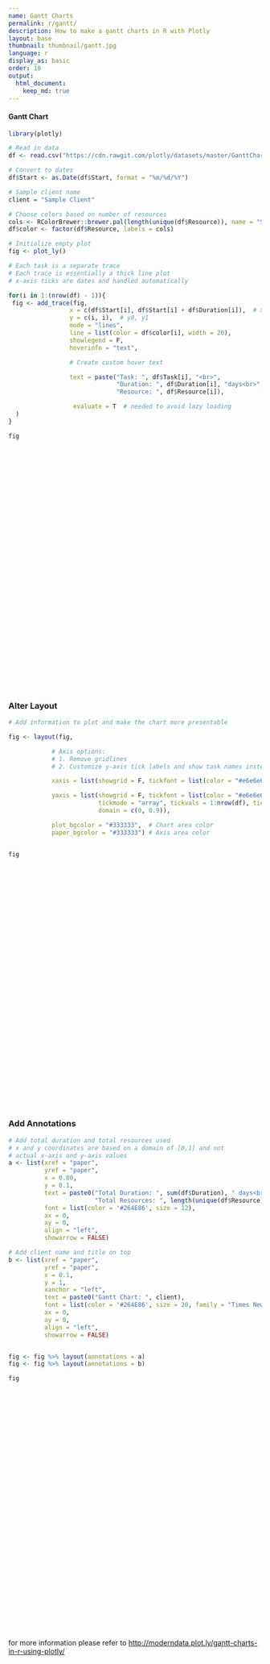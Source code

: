 ```yaml
---
name: Gantt Charts
permalink: r/gantt/
description: How to make a gantt charts in R with Plotly
layout: base
thumbnail: thumbnail/gantt.jpg
language: r
display_as: basic
order: 10
output:
  html_document:
    keep_md: true
---
```



#### Gantt Chart


```r
library(plotly)

# Read in data
df <- read.csv("https://cdn.rawgit.com/plotly/datasets/master/GanttChart-updated.csv", stringsAsFactors = F)

# Convert to dates
df$Start <- as.Date(df$Start, format = "%m/%d/%Y")

# Sample client name
client = "Sample Client"

# Choose colors based on number of resources
cols <- RColorBrewer::brewer.pal(length(unique(df$Resource)), name = "Set3")
df$color <- factor(df$Resource, labels = cols)

# Initialize empty plot
fig <- plot_ly()

# Each task is a separate trace
# Each trace is essentially a thick line plot
# x-axis ticks are dates and handled automatically

for(i in 1:(nrow(df) - 1)){
 fig <- add_trace(fig,
                 x = c(df$Start[i], df$Start[i] + df$Duration[i]),  # x0, x1
                 y = c(i, i),  # y0, y1
                 mode = "lines",
                 line = list(color = df$color[i], width = 20),
                 showlegend = F,
                 hoverinfo = "text",

                 # Create custom hover text

                 text = paste("Task: ", df$Task[i], "<br>",
                              "Duration: ", df$Duration[i], "days<br>",
                              "Resource: ", df$Resource[i]),

                  evaluate = T  # needed to avoid lazy loading
  )
}

fig
```

<div id="htmlwidget-db637ce80ff242cf2b88" style="width:672px;height:480px;" class="plotly html-widget"></div>
<script type="application/json" data-for="htmlwidget-db637ce80ff242cf2b88">{"x":{"visdat":{"250628c53013":["function () ","plotlyVisDat"]},"cur_data":"250628c53013","attrs":{"250628c53013":{"alpha_stroke":1,"sizes":[10,100],"spans":[1,20],"x":["2016-01-01","2016-02-20"],"y":[1,1],"mode":"lines","line":{"color":"#8DD3C7","width":20},"showlegend":false,"hoverinfo":"text","text":"Task:  Task 1 <br> Duration:  50 days<br> Resource:  A","evaluate":true,"inherit":true},"250628c53013.1":{"alpha_stroke":1,"sizes":[10,100],"spans":[1,20],"x":["2016-02-20","2016-03-16"],"y":[2,2],"mode":"lines","line":{"color":"#FFFFB3","width":20},"showlegend":false,"hoverinfo":"text","text":"Task:  Task 2 <br> Duration:  25 days<br> Resource:  B","evaluate":true,"inherit":true},"250628c53013.2":{"alpha_stroke":1,"sizes":[10,100],"spans":[1,20],"x":["2016-01-01","2016-04-10"],"y":[3,3],"mode":"lines","line":{"color":"#BEBADA","width":20},"showlegend":false,"hoverinfo":"text","text":"Task:  Task 3 <br> Duration:  100 days<br> Resource:  C","evaluate":true,"inherit":true},"250628c53013.3":{"alpha_stroke":1,"sizes":[10,100],"spans":[1,20],"x":["2016-04-10","2016-06-09"],"y":[4,4],"mode":"lines","line":{"color":"#BEBADA","width":20},"showlegend":false,"hoverinfo":"text","text":"Task:  Task 4 <br> Duration:  60 days<br> Resource:  C","evaluate":true,"inherit":true},"250628c53013.4":{"alpha_stroke":1,"sizes":[10,100],"spans":[1,20],"x":["2016-06-09","2016-07-09"],"y":[5,5],"mode":"lines","line":{"color":"#BEBADA","width":20},"showlegend":false,"hoverinfo":"text","text":"Task:  Task 5 <br> Duration:  30 days<br> Resource:  C","evaluate":true,"inherit":true},"250628c53013.5":{"alpha_stroke":1,"sizes":[10,100],"spans":[1,20],"x":["2016-04-10","2016-09-07"],"y":[6,6],"mode":"lines","line":{"color":"#8DD3C7","width":20},"showlegend":false,"hoverinfo":"text","text":"Task:  Task 6 <br> Duration:  150 days<br> Resource:  A","evaluate":true,"inherit":true},"250628c53013.6":{"alpha_stroke":1,"sizes":[10,100],"spans":[1,20],"x":["2016-09-07","2016-11-26"],"y":[7,7],"mode":"lines","line":{"color":"#FFFFB3","width":20},"showlegend":false,"hoverinfo":"text","text":"Task:  Task 7 <br> Duration:  80 days<br> Resource:  B","evaluate":true,"inherit":true}},"layout":{"margin":{"b":40,"l":60,"t":25,"r":10},"xaxis":{"domain":[0,1],"automargin":true,"title":[]},"yaxis":{"domain":[0,1],"automargin":true,"title":[]},"hovermode":"closest","showlegend":false},"source":"A","config":{"showSendToCloud":false},"data":[{"x":["2016-01-01","2016-02-20"],"y":[1,1],"mode":"lines","line":{"color":"#8DD3C7","width":20},"showlegend":false,"hoverinfo":["text","text"],"text":["Task:  Task 1 <br> Duration:  50 days<br> Resource:  A","Task:  Task 1 <br> Duration:  50 days<br> Resource:  A"],"evaluate":true,"type":"scatter","marker":{"color":"rgba(31,119,180,1)","line":{"color":"rgba(31,119,180,1)"}},"error_y":{"color":"rgba(31,119,180,1)"},"error_x":{"color":"rgba(31,119,180,1)"},"xaxis":"x","yaxis":"y","frame":null},{"x":["2016-02-20","2016-03-16"],"y":[2,2],"mode":"lines","line":{"color":"#FFFFB3","width":20},"showlegend":false,"hoverinfo":["text","text"],"text":["Task:  Task 2 <br> Duration:  25 days<br> Resource:  B","Task:  Task 2 <br> Duration:  25 days<br> Resource:  B"],"evaluate":true,"type":"scatter","marker":{"color":"rgba(255,127,14,1)","line":{"color":"rgba(255,127,14,1)"}},"error_y":{"color":"rgba(255,127,14,1)"},"error_x":{"color":"rgba(255,127,14,1)"},"xaxis":"x","yaxis":"y","frame":null},{"x":["2016-01-01","2016-04-10"],"y":[3,3],"mode":"lines","line":{"color":"#BEBADA","width":20},"showlegend":false,"hoverinfo":["text","text"],"text":["Task:  Task 3 <br> Duration:  100 days<br> Resource:  C","Task:  Task 3 <br> Duration:  100 days<br> Resource:  C"],"evaluate":true,"type":"scatter","marker":{"color":"rgba(44,160,44,1)","line":{"color":"rgba(44,160,44,1)"}},"error_y":{"color":"rgba(44,160,44,1)"},"error_x":{"color":"rgba(44,160,44,1)"},"xaxis":"x","yaxis":"y","frame":null},{"x":["2016-04-10","2016-06-09"],"y":[4,4],"mode":"lines","line":{"color":"#BEBADA","width":20},"showlegend":false,"hoverinfo":["text","text"],"text":["Task:  Task 4 <br> Duration:  60 days<br> Resource:  C","Task:  Task 4 <br> Duration:  60 days<br> Resource:  C"],"evaluate":true,"type":"scatter","marker":{"color":"rgba(214,39,40,1)","line":{"color":"rgba(214,39,40,1)"}},"error_y":{"color":"rgba(214,39,40,1)"},"error_x":{"color":"rgba(214,39,40,1)"},"xaxis":"x","yaxis":"y","frame":null},{"x":["2016-06-09","2016-07-09"],"y":[5,5],"mode":"lines","line":{"color":"#BEBADA","width":20},"showlegend":false,"hoverinfo":["text","text"],"text":["Task:  Task 5 <br> Duration:  30 days<br> Resource:  C","Task:  Task 5 <br> Duration:  30 days<br> Resource:  C"],"evaluate":true,"type":"scatter","marker":{"color":"rgba(148,103,189,1)","line":{"color":"rgba(148,103,189,1)"}},"error_y":{"color":"rgba(148,103,189,1)"},"error_x":{"color":"rgba(148,103,189,1)"},"xaxis":"x","yaxis":"y","frame":null},{"x":["2016-04-10","2016-09-07"],"y":[6,6],"mode":"lines","line":{"color":"#8DD3C7","width":20},"showlegend":false,"hoverinfo":["text","text"],"text":["Task:  Task 6 <br> Duration:  150 days<br> Resource:  A","Task:  Task 6 <br> Duration:  150 days<br> Resource:  A"],"evaluate":true,"type":"scatter","marker":{"color":"rgba(140,86,75,1)","line":{"color":"rgba(140,86,75,1)"}},"error_y":{"color":"rgba(140,86,75,1)"},"error_x":{"color":"rgba(140,86,75,1)"},"xaxis":"x","yaxis":"y","frame":null},{"x":["2016-09-07","2016-11-26"],"y":[7,7],"mode":"lines","line":{"color":"#FFFFB3","width":20},"showlegend":false,"hoverinfo":["text","text"],"text":["Task:  Task 7 <br> Duration:  80 days<br> Resource:  B","Task:  Task 7 <br> Duration:  80 days<br> Resource:  B"],"evaluate":true,"type":"scatter","marker":{"color":"rgba(227,119,194,1)","line":{"color":"rgba(227,119,194,1)"}},"error_y":{"color":"rgba(227,119,194,1)"},"error_x":{"color":"rgba(227,119,194,1)"},"xaxis":"x","yaxis":"y","frame":null}],"highlight":{"on":"plotly_click","persistent":false,"dynamic":false,"selectize":false,"opacityDim":0.2,"selected":{"opacity":1},"debounce":0},"shinyEvents":["plotly_hover","plotly_click","plotly_selected","plotly_relayout","plotly_brushed","plotly_brushing","plotly_clickannotation","plotly_doubleclick","plotly_deselect","plotly_afterplot","plotly_sunburstclick"],"base_url":"https://plot.ly"},"evals":[],"jsHooks":[]}</script>

### Alter Layout


```r
# Add information to plot and make the chart more presentable

fig <- layout(fig,

            # Axis options:
            # 1. Remove gridlines
            # 2. Customize y-axis tick labels and show task names instead of numbers

            xaxis = list(showgrid = F, tickfont = list(color = "#e6e6e6")),

            yaxis = list(showgrid = F, tickfont = list(color = "#e6e6e6"),
                         tickmode = "array", tickvals = 1:nrow(df), ticktext = unique(df$Task),
                         domain = c(0, 0.9)),

            plot_bgcolor = "#333333",  # Chart area color
            paper_bgcolor = "#333333") # Axis area color


fig
```

<div id="htmlwidget-83ce017aaeb8fd876ee9" style="width:672px;height:480px;" class="plotly html-widget"></div>
<script type="application/json" data-for="htmlwidget-83ce017aaeb8fd876ee9">{"x":{"visdat":{"250628c53013":["function () ","plotlyVisDat"]},"cur_data":"250628c53013","attrs":{"250628c53013":{"alpha_stroke":1,"sizes":[10,100],"spans":[1,20],"x":["2016-01-01","2016-02-20"],"y":[1,1],"mode":"lines","line":{"color":"#8DD3C7","width":20},"showlegend":false,"hoverinfo":"text","text":"Task:  Task 1 <br> Duration:  50 days<br> Resource:  A","evaluate":true,"inherit":true},"250628c53013.1":{"alpha_stroke":1,"sizes":[10,100],"spans":[1,20],"x":["2016-02-20","2016-03-16"],"y":[2,2],"mode":"lines","line":{"color":"#FFFFB3","width":20},"showlegend":false,"hoverinfo":"text","text":"Task:  Task 2 <br> Duration:  25 days<br> Resource:  B","evaluate":true,"inherit":true},"250628c53013.2":{"alpha_stroke":1,"sizes":[10,100],"spans":[1,20],"x":["2016-01-01","2016-04-10"],"y":[3,3],"mode":"lines","line":{"color":"#BEBADA","width":20},"showlegend":false,"hoverinfo":"text","text":"Task:  Task 3 <br> Duration:  100 days<br> Resource:  C","evaluate":true,"inherit":true},"250628c53013.3":{"alpha_stroke":1,"sizes":[10,100],"spans":[1,20],"x":["2016-04-10","2016-06-09"],"y":[4,4],"mode":"lines","line":{"color":"#BEBADA","width":20},"showlegend":false,"hoverinfo":"text","text":"Task:  Task 4 <br> Duration:  60 days<br> Resource:  C","evaluate":true,"inherit":true},"250628c53013.4":{"alpha_stroke":1,"sizes":[10,100],"spans":[1,20],"x":["2016-06-09","2016-07-09"],"y":[5,5],"mode":"lines","line":{"color":"#BEBADA","width":20},"showlegend":false,"hoverinfo":"text","text":"Task:  Task 5 <br> Duration:  30 days<br> Resource:  C","evaluate":true,"inherit":true},"250628c53013.5":{"alpha_stroke":1,"sizes":[10,100],"spans":[1,20],"x":["2016-04-10","2016-09-07"],"y":[6,6],"mode":"lines","line":{"color":"#8DD3C7","width":20},"showlegend":false,"hoverinfo":"text","text":"Task:  Task 6 <br> Duration:  150 days<br> Resource:  A","evaluate":true,"inherit":true},"250628c53013.6":{"alpha_stroke":1,"sizes":[10,100],"spans":[1,20],"x":["2016-09-07","2016-11-26"],"y":[7,7],"mode":"lines","line":{"color":"#FFFFB3","width":20},"showlegend":false,"hoverinfo":"text","text":"Task:  Task 7 <br> Duration:  80 days<br> Resource:  B","evaluate":true,"inherit":true}},"layout":{"margin":{"b":40,"l":60,"t":25,"r":10},"xaxis":{"domain":[0,1],"automargin":true,"showgrid":false,"tickfont":{"color":"#e6e6e6"},"title":[]},"yaxis":{"domain":[0,0.9],"automargin":true,"showgrid":false,"tickfont":{"color":"#e6e6e6"},"tickmode":"array","tickvals":[1,2,3,4,5,6,7,8],"ticktext":["Task 1","Task 2","Task 3","Task 4","Task 5","Task 6","Task 7","Task 8"],"title":[]},"plot_bgcolor":"#333333","paper_bgcolor":"#333333","hovermode":"closest","showlegend":false},"source":"A","config":{"showSendToCloud":false},"data":[{"x":["2016-01-01","2016-02-20"],"y":[1,1],"mode":"lines","line":{"color":"#8DD3C7","width":20},"showlegend":false,"hoverinfo":["text","text"],"text":["Task:  Task 1 <br> Duration:  50 days<br> Resource:  A","Task:  Task 1 <br> Duration:  50 days<br> Resource:  A"],"evaluate":true,"type":"scatter","marker":{"color":"rgba(31,119,180,1)","line":{"color":"rgba(31,119,180,1)"}},"error_y":{"color":"rgba(31,119,180,1)"},"error_x":{"color":"rgba(31,119,180,1)"},"xaxis":"x","yaxis":"y","frame":null},{"x":["2016-02-20","2016-03-16"],"y":[2,2],"mode":"lines","line":{"color":"#FFFFB3","width":20},"showlegend":false,"hoverinfo":["text","text"],"text":["Task:  Task 2 <br> Duration:  25 days<br> Resource:  B","Task:  Task 2 <br> Duration:  25 days<br> Resource:  B"],"evaluate":true,"type":"scatter","marker":{"color":"rgba(255,127,14,1)","line":{"color":"rgba(255,127,14,1)"}},"error_y":{"color":"rgba(255,127,14,1)"},"error_x":{"color":"rgba(255,127,14,1)"},"xaxis":"x","yaxis":"y","frame":null},{"x":["2016-01-01","2016-04-10"],"y":[3,3],"mode":"lines","line":{"color":"#BEBADA","width":20},"showlegend":false,"hoverinfo":["text","text"],"text":["Task:  Task 3 <br> Duration:  100 days<br> Resource:  C","Task:  Task 3 <br> Duration:  100 days<br> Resource:  C"],"evaluate":true,"type":"scatter","marker":{"color":"rgba(44,160,44,1)","line":{"color":"rgba(44,160,44,1)"}},"error_y":{"color":"rgba(44,160,44,1)"},"error_x":{"color":"rgba(44,160,44,1)"},"xaxis":"x","yaxis":"y","frame":null},{"x":["2016-04-10","2016-06-09"],"y":[4,4],"mode":"lines","line":{"color":"#BEBADA","width":20},"showlegend":false,"hoverinfo":["text","text"],"text":["Task:  Task 4 <br> Duration:  60 days<br> Resource:  C","Task:  Task 4 <br> Duration:  60 days<br> Resource:  C"],"evaluate":true,"type":"scatter","marker":{"color":"rgba(214,39,40,1)","line":{"color":"rgba(214,39,40,1)"}},"error_y":{"color":"rgba(214,39,40,1)"},"error_x":{"color":"rgba(214,39,40,1)"},"xaxis":"x","yaxis":"y","frame":null},{"x":["2016-06-09","2016-07-09"],"y":[5,5],"mode":"lines","line":{"color":"#BEBADA","width":20},"showlegend":false,"hoverinfo":["text","text"],"text":["Task:  Task 5 <br> Duration:  30 days<br> Resource:  C","Task:  Task 5 <br> Duration:  30 days<br> Resource:  C"],"evaluate":true,"type":"scatter","marker":{"color":"rgba(148,103,189,1)","line":{"color":"rgba(148,103,189,1)"}},"error_y":{"color":"rgba(148,103,189,1)"},"error_x":{"color":"rgba(148,103,189,1)"},"xaxis":"x","yaxis":"y","frame":null},{"x":["2016-04-10","2016-09-07"],"y":[6,6],"mode":"lines","line":{"color":"#8DD3C7","width":20},"showlegend":false,"hoverinfo":["text","text"],"text":["Task:  Task 6 <br> Duration:  150 days<br> Resource:  A","Task:  Task 6 <br> Duration:  150 days<br> Resource:  A"],"evaluate":true,"type":"scatter","marker":{"color":"rgba(140,86,75,1)","line":{"color":"rgba(140,86,75,1)"}},"error_y":{"color":"rgba(140,86,75,1)"},"error_x":{"color":"rgba(140,86,75,1)"},"xaxis":"x","yaxis":"y","frame":null},{"x":["2016-09-07","2016-11-26"],"y":[7,7],"mode":"lines","line":{"color":"#FFFFB3","width":20},"showlegend":false,"hoverinfo":["text","text"],"text":["Task:  Task 7 <br> Duration:  80 days<br> Resource:  B","Task:  Task 7 <br> Duration:  80 days<br> Resource:  B"],"evaluate":true,"type":"scatter","marker":{"color":"rgba(227,119,194,1)","line":{"color":"rgba(227,119,194,1)"}},"error_y":{"color":"rgba(227,119,194,1)"},"error_x":{"color":"rgba(227,119,194,1)"},"xaxis":"x","yaxis":"y","frame":null}],"highlight":{"on":"plotly_click","persistent":false,"dynamic":false,"selectize":false,"opacityDim":0.2,"selected":{"opacity":1},"debounce":0},"shinyEvents":["plotly_hover","plotly_click","plotly_selected","plotly_relayout","plotly_brushed","plotly_brushing","plotly_clickannotation","plotly_doubleclick","plotly_deselect","plotly_afterplot","plotly_sunburstclick"],"base_url":"https://plot.ly"},"evals":[],"jsHooks":[]}</script>

### Add Annotations


```r
# Add total duration and total resources used
# x and y coordinates are based on a domain of [0,1] and not
# actual x-axis and y-axis values
a <- list(xref = "paper",
          yref = "paper",
          x = 0.80,
          y = 0.1,
          text = paste0("Total Duration: ", sum(df$Duration), " days<br>",
                        "Total Resources: ", length(unique(df$Resource)), "<br>"),
          font = list(color = '#264E86', size = 12),
          ax = 0,
          ay = 0,
          align = "left",
          showarrow = FALSE)

# Add client name and title on top
b <- list(xref = "paper",
          yref = "paper",
          x = 0.1,
          y = 1,
          xanchor = "left",
          text = paste0("Gantt Chart: ", client),
          font = list(color = '#264E86', size = 20, family = "Times New Roman"),
          ax = 0,
          ay = 0,
          align = "left",
          showarrow = FALSE)


fig <- fig %>% layout(annotations = a) 
fig <- fig %>% layout(annotations = b)

fig
```

<div id="htmlwidget-ec101b2d21abf2045d48" style="width:672px;height:480px;" class="plotly html-widget"></div>
<script type="application/json" data-for="htmlwidget-ec101b2d21abf2045d48">{"x":{"visdat":{"250628c53013":["function () ","plotlyVisDat"]},"cur_data":"250628c53013","attrs":{"250628c53013":{"alpha_stroke":1,"sizes":[10,100],"spans":[1,20],"x":["2016-01-01","2016-02-20"],"y":[1,1],"mode":"lines","line":{"color":"#8DD3C7","width":20},"showlegend":false,"hoverinfo":"text","text":"Task:  Task 1 <br> Duration:  50 days<br> Resource:  A","evaluate":true,"inherit":true},"250628c53013.1":{"alpha_stroke":1,"sizes":[10,100],"spans":[1,20],"x":["2016-02-20","2016-03-16"],"y":[2,2],"mode":"lines","line":{"color":"#FFFFB3","width":20},"showlegend":false,"hoverinfo":"text","text":"Task:  Task 2 <br> Duration:  25 days<br> Resource:  B","evaluate":true,"inherit":true},"250628c53013.2":{"alpha_stroke":1,"sizes":[10,100],"spans":[1,20],"x":["2016-01-01","2016-04-10"],"y":[3,3],"mode":"lines","line":{"color":"#BEBADA","width":20},"showlegend":false,"hoverinfo":"text","text":"Task:  Task 3 <br> Duration:  100 days<br> Resource:  C","evaluate":true,"inherit":true},"250628c53013.3":{"alpha_stroke":1,"sizes":[10,100],"spans":[1,20],"x":["2016-04-10","2016-06-09"],"y":[4,4],"mode":"lines","line":{"color":"#BEBADA","width":20},"showlegend":false,"hoverinfo":"text","text":"Task:  Task 4 <br> Duration:  60 days<br> Resource:  C","evaluate":true,"inherit":true},"250628c53013.4":{"alpha_stroke":1,"sizes":[10,100],"spans":[1,20],"x":["2016-06-09","2016-07-09"],"y":[5,5],"mode":"lines","line":{"color":"#BEBADA","width":20},"showlegend":false,"hoverinfo":"text","text":"Task:  Task 5 <br> Duration:  30 days<br> Resource:  C","evaluate":true,"inherit":true},"250628c53013.5":{"alpha_stroke":1,"sizes":[10,100],"spans":[1,20],"x":["2016-04-10","2016-09-07"],"y":[6,6],"mode":"lines","line":{"color":"#8DD3C7","width":20},"showlegend":false,"hoverinfo":"text","text":"Task:  Task 6 <br> Duration:  150 days<br> Resource:  A","evaluate":true,"inherit":true},"250628c53013.6":{"alpha_stroke":1,"sizes":[10,100],"spans":[1,20],"x":["2016-09-07","2016-11-26"],"y":[7,7],"mode":"lines","line":{"color":"#FFFFB3","width":20},"showlegend":false,"hoverinfo":"text","text":"Task:  Task 7 <br> Duration:  80 days<br> Resource:  B","evaluate":true,"inherit":true}},"layout":{"margin":{"b":40,"l":60,"t":25,"r":10},"xaxis":{"domain":[0,1],"automargin":true,"showgrid":false,"tickfont":{"color":"#e6e6e6"},"title":[]},"yaxis":{"domain":[0,0.9],"automargin":true,"showgrid":false,"tickfont":{"color":"#e6e6e6"},"tickmode":"array","tickvals":[1,2,3,4,5,6,7,8],"ticktext":["Task 1","Task 2","Task 3","Task 4","Task 5","Task 6","Task 7","Task 8"],"title":[]},"plot_bgcolor":"#333333","paper_bgcolor":"#333333","annotations":[{"xref":"paper","yref":"paper","x":0.8,"y":0.1,"text":"Total Duration: 505 days<br>Total Resources: 3<br>","font":{"color":"#264E86","size":12},"ax":0,"ay":0,"align":"left","showarrow":false},{"xref":"paper","yref":"paper","x":0.8,"y":0.1,"text":"Total Duration: 505 days<br>Total Resources: 3<br>","font":{"color":"#264E86","size":12},"ax":0,"ay":0,"align":"left","showarrow":false},{"xref":"paper","yref":"paper","x":0.1,"y":1,"xanchor":"left","text":"Gantt Chart: Sample Client","font":{"color":"#264E86","size":20,"family":"Times New Roman"},"ax":0,"ay":0,"align":"left","showarrow":false},{"xref":"paper","yref":"paper","x":0.1,"y":1,"xanchor":"left","text":"Gantt Chart: Sample Client","font":{"color":"#264E86","size":20,"family":"Times New Roman"},"ax":0,"ay":0,"align":"left","showarrow":false},{"xref":"paper","yref":"paper","x":0.1,"y":1,"xanchor":"left","text":"Gantt Chart: Sample Client","font":{"color":"#264E86","size":20,"family":"Times New Roman"},"ax":0,"ay":0,"align":"left","showarrow":false}],"hovermode":"closest","showlegend":false},"source":"A","config":{"showSendToCloud":false},"data":[{"x":["2016-01-01","2016-02-20"],"y":[1,1],"mode":"lines","line":{"color":"#8DD3C7","width":20},"showlegend":false,"hoverinfo":["text","text"],"text":["Task:  Task 1 <br> Duration:  50 days<br> Resource:  A","Task:  Task 1 <br> Duration:  50 days<br> Resource:  A"],"evaluate":true,"type":"scatter","marker":{"color":"rgba(31,119,180,1)","line":{"color":"rgba(31,119,180,1)"}},"error_y":{"color":"rgba(31,119,180,1)"},"error_x":{"color":"rgba(31,119,180,1)"},"xaxis":"x","yaxis":"y","frame":null},{"x":["2016-02-20","2016-03-16"],"y":[2,2],"mode":"lines","line":{"color":"#FFFFB3","width":20},"showlegend":false,"hoverinfo":["text","text"],"text":["Task:  Task 2 <br> Duration:  25 days<br> Resource:  B","Task:  Task 2 <br> Duration:  25 days<br> Resource:  B"],"evaluate":true,"type":"scatter","marker":{"color":"rgba(255,127,14,1)","line":{"color":"rgba(255,127,14,1)"}},"error_y":{"color":"rgba(255,127,14,1)"},"error_x":{"color":"rgba(255,127,14,1)"},"xaxis":"x","yaxis":"y","frame":null},{"x":["2016-01-01","2016-04-10"],"y":[3,3],"mode":"lines","line":{"color":"#BEBADA","width":20},"showlegend":false,"hoverinfo":["text","text"],"text":["Task:  Task 3 <br> Duration:  100 days<br> Resource:  C","Task:  Task 3 <br> Duration:  100 days<br> Resource:  C"],"evaluate":true,"type":"scatter","marker":{"color":"rgba(44,160,44,1)","line":{"color":"rgba(44,160,44,1)"}},"error_y":{"color":"rgba(44,160,44,1)"},"error_x":{"color":"rgba(44,160,44,1)"},"xaxis":"x","yaxis":"y","frame":null},{"x":["2016-04-10","2016-06-09"],"y":[4,4],"mode":"lines","line":{"color":"#BEBADA","width":20},"showlegend":false,"hoverinfo":["text","text"],"text":["Task:  Task 4 <br> Duration:  60 days<br> Resource:  C","Task:  Task 4 <br> Duration:  60 days<br> Resource:  C"],"evaluate":true,"type":"scatter","marker":{"color":"rgba(214,39,40,1)","line":{"color":"rgba(214,39,40,1)"}},"error_y":{"color":"rgba(214,39,40,1)"},"error_x":{"color":"rgba(214,39,40,1)"},"xaxis":"x","yaxis":"y","frame":null},{"x":["2016-06-09","2016-07-09"],"y":[5,5],"mode":"lines","line":{"color":"#BEBADA","width":20},"showlegend":false,"hoverinfo":["text","text"],"text":["Task:  Task 5 <br> Duration:  30 days<br> Resource:  C","Task:  Task 5 <br> Duration:  30 days<br> Resource:  C"],"evaluate":true,"type":"scatter","marker":{"color":"rgba(148,103,189,1)","line":{"color":"rgba(148,103,189,1)"}},"error_y":{"color":"rgba(148,103,189,1)"},"error_x":{"color":"rgba(148,103,189,1)"},"xaxis":"x","yaxis":"y","frame":null},{"x":["2016-04-10","2016-09-07"],"y":[6,6],"mode":"lines","line":{"color":"#8DD3C7","width":20},"showlegend":false,"hoverinfo":["text","text"],"text":["Task:  Task 6 <br> Duration:  150 days<br> Resource:  A","Task:  Task 6 <br> Duration:  150 days<br> Resource:  A"],"evaluate":true,"type":"scatter","marker":{"color":"rgba(140,86,75,1)","line":{"color":"rgba(140,86,75,1)"}},"error_y":{"color":"rgba(140,86,75,1)"},"error_x":{"color":"rgba(140,86,75,1)"},"xaxis":"x","yaxis":"y","frame":null},{"x":["2016-09-07","2016-11-26"],"y":[7,7],"mode":"lines","line":{"color":"#FFFFB3","width":20},"showlegend":false,"hoverinfo":["text","text"],"text":["Task:  Task 7 <br> Duration:  80 days<br> Resource:  B","Task:  Task 7 <br> Duration:  80 days<br> Resource:  B"],"evaluate":true,"type":"scatter","marker":{"color":"rgba(227,119,194,1)","line":{"color":"rgba(227,119,194,1)"}},"error_y":{"color":"rgba(227,119,194,1)"},"error_x":{"color":"rgba(227,119,194,1)"},"xaxis":"x","yaxis":"y","frame":null}],"highlight":{"on":"plotly_click","persistent":false,"dynamic":false,"selectize":false,"opacityDim":0.2,"selected":{"opacity":1},"debounce":0},"shinyEvents":["plotly_hover","plotly_click","plotly_selected","plotly_relayout","plotly_brushed","plotly_brushing","plotly_clickannotation","plotly_doubleclick","plotly_deselect","plotly_afterplot","plotly_sunburstclick"],"base_url":"https://plot.ly"},"evals":[],"jsHooks":[]}</script>

for more information please refer to http://moderndata.plot.ly/gantt-charts-in-r-using-plotly/
